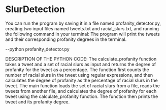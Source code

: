 # SlurDetection

You can run the program by saving it in a file named profanity_detector.py, creating two input files named tweets.txt and racial_slurs.txt, and running the following command in your terminal: The program will print the tweets and their corresponding profanity degrees in the terminal.

--python profanity_detector.py

DESCRIPTION OF THE PYTHON CODE: The calculate_profanity function takes a tweet and a set of racial slurs as input and returns the degree of profanity for the tweet as a percentage. The function first counts the number of racial slurs in the tweet using regular expressions, and then calculates the degree of profanity as the percentage of racial slurs in the tweet. The main function loads the set of racial slurs from a file, reads the tweets from another file, and calculates the degree of profanity for each tweet using the calculate_profanity function. The function then prints the tweet and its profanity degree.
